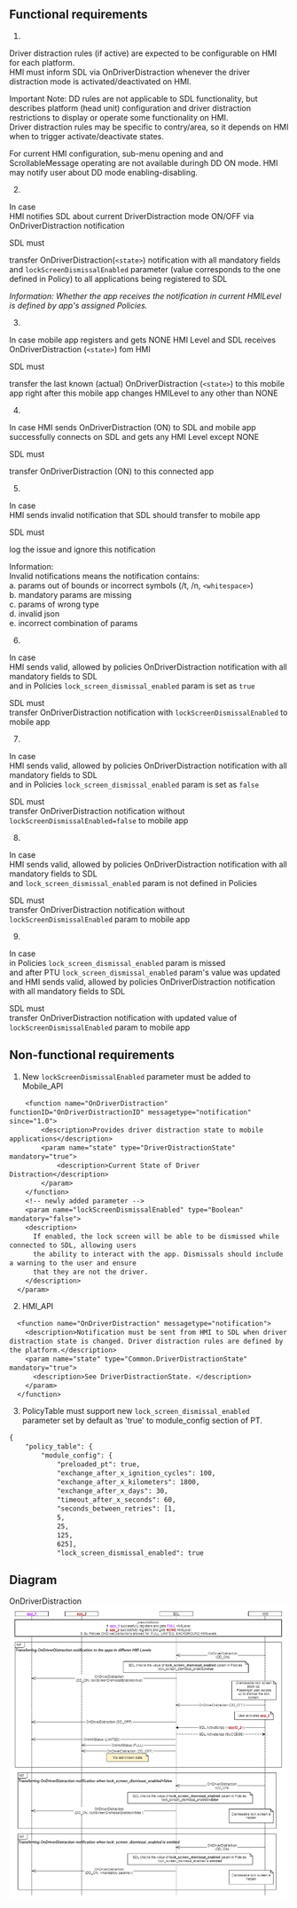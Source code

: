 ## Functional requirements

1. 
Driver distraction rules (if active) are expected to be configurable on HMI for each platform.  
HMI must inform SDL via OnDriverDistraction whenever the driver distraction mode is activated/deactivated on HMI.  

Important Note: DD rules are not applicable to SDL functionality, but describes platform (head unit) configuration and driver distraction restrictions to display or operate some functionality on HMI.  
Driver distraction rules may be specific to contry/area, so it depends on HMI when to trigger activate/deactivate states.

For current HMI configuration, sub-menu opening and and ScrollableMessage operating are not available duringh DD ON mode. HMI may notify user about DD mode enabling-disabling.

2. 
In case  
HMI notifies SDL about current DriverDistraction mode ON/OFF via OnDriverDistraction notification  

SDL must  

transfer OnDriverDistraction(`<state>`) notification with all mandatory fields and `lockScreenDismissalEnabled` parameter (value corresponds to the one defined in Policy) to all applications being registered to SDL

_Information:_
_Whether the app receives the notification in current HMILevel is defined by app's assigned Policies._

3.  
In case
mobile app registers and gets NONE HMI Level
and SDL receives OnDriverDistraction (`<state>`) fom HMI

SDL must  

transfer the last known (actual) OnDriverDistraction (`<state>`) to this mobile app right after this mobile app changes HMILevel to any other than NONE

4. 
In case 
HMI sends OnDriverDistraction (ON) to SDL 
and mobile app successfully connects on SDL and gets any HMI Level except NONE

SDL must  

transfer OnDriverDistraction (ON) to this connected app 

5.  
In case  
HMI sends invalid notification that SDL should transfer to mobile app  

SDL must 

log the issue and ignore this notification

Information:  
Invalid notifications means the notification contains:  
a. params out of bounds or incorrect symbols (/t, /n, `<whitespace>`)  
b. mandatory params are missing  
c. params of wrong type  
d. invalid json  
e. incorrect combination of params

6. 
In case  
HMI sends valid, allowed by policies OnDriverDistraction notification with all mandatory fields to SDL  
and in Policies `lock_screen_dismissal_enabled` param is set as `true`

SDL must  
transfer OnDriverDistraction notification with `lockScreenDismissalEnabled` to mobile app

7.  
In case  
HMI sends valid, allowed by policies OnDriverDistraction notification with all mandatory fields to SDL  
and in Policies `lock_screen_dismissal_enabled` param is set as `false`

SDL must  
transfer OnDriverDistraction notification without `lockScreenDismissalEnabled=false` to mobile app

8.  
In case  
HMI sends valid, allowed by policies OnDriverDistraction notification with all mandatory fields to SDL  
and `lock_screen_dismissal_enabled` param is not defined in Policies  

SDL must  
transfer OnDriverDistraction notification without `lockScreenDismissalEnabled` param to mobile app

9.  
In case  
in Policies `lock_screen_dismissal_enabled` param is missed   
and after PTU `lock_screen_dismissal_enabled` param's value was updated  
and HMI sends valid, allowed by policies OnDriverDistraction notification with all mandatory fields to SDL

SDL must  
transfer OnDriverDistraction notification with updated value of `lockScreenDismissalEnabled` param to mobile app

## Non-functional requirements
1. New `lockScreenDismissalEnabled` parameter must be added to Mobile_API

```
    <function name="OnDriverDistraction" functionID="OnDriverDistractionID" messagetype="notification" since="1.0">
        <description>Provides driver distraction state to mobile applications</description>
        <param name="state" type="DriverDistractionState" mandatory="true">
            <description>Current State of Driver Distraction</description>
        </param>
    </function>
    <!-- newly added parameter -->
    <param name="lockScreenDismissalEnabled" type="Boolean" mandatory="false">
    <description>
      If enabled, the lock screen will be able to be dismissed while connected to SDL, allowing users 
      the ability to interact with the app. Dismissals should include a warning to the user and ensure 
      that they are not the driver.
    </description>
  </param>
 ```  
 
2. HMI_API
```
  <function name="OnDriverDistraction" messagetype="notification">
    <description>Notification must be sent from HMI to SDL when driver distraction state is changed. Driver distraction rules are defined by the platform.</description>
    <param name="state" type="Common.DriverDistractionState" mandatory="true">
      <description>See DriverDistractionState. </description>
    </param>
  </function>
``` 
3. PolicyTable must support new `lock_screen_dismissal_enabled` parameter set by default as 'true' to module_config section of PT.
```
{
    "policy_table": {
        "module_config": {
            "preloaded_pt": true,
            "exchange_after_x_ignition_cycles": 100,
            "exchange_after_x_kilometers": 1800,
            "exchange_after_x_days": 30,
            "timeout_after_x_seconds": 60,
            "seconds_between_retries": [1,
            5,
            25,
            125,
            625],
            "lock_screen_dismissal_enabled": true
  ```

## Diagram
OnDriverDistraction
![OnDriverDistraction](./accessories/OnDriverDistraction_lockScreenDismissalEnabled.png)
